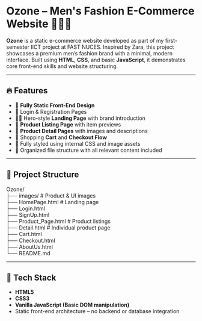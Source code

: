 # Ozone – Men's Fashion E-Commerce Website 👔🧥👟

**Ozone** is a static e-commerce website developed as part of my first-semester IICT project at FAST NUCES. Inspired by Zara, this project showcases a premium men’s fashion brand with a minimal, modern interface. Built using **HTML**, **CSS**, and basic **JavaScript**, it demonstrates core front-end skills and website structuring.

---

## 🔥 Features

- 🛒 **Fully Static Front-End Design**
- 🔐 Login & Registration Pages
- 🧍‍♂️ Hero-style **Landing Page** with brand introduction
- 👕 **Product Listing Page** with item previews
- 📄 **Product Detail Pages** with images and descriptions
- 🧾 Shopping **Cart** and **Checkout Flow**
- 🎨 Fully styled using internal CSS and image assets
- 📁 Organized file structure with all relevant content included

---

## 📁 Project Structure

Ozone/<br>
├── images/ # Product & UI images<br>
├── HomePage.html # Landing page<br>
├── Login.html<br>
├── SignUp.html<br>
├── Product_Page.html # Product listings<br>
├── Detail.html # Individual product page<br>
├── Cart.html<br>
├── Checkout.html<br>
├── AboutUs.html <br>
└── README.md<br>

---

## 🧠 Tech Stack

- **HTML5**
- **CSS3**
- **Vanilla JavaScript (Basic DOM manipulation)**
- Static front-end architecture – no backend or database integration
